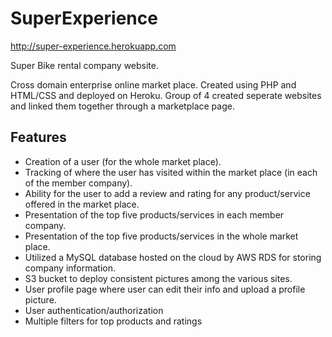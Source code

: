 # SuperExperience

http://super-experience.herokuapp.com

Super Bike rental company website.

Cross domain enterprise online market place. Created using PHP and HTML/CSS and deployed on Heroku.
Group of 4 created seperate websites and linked them together through a marketplace page.

## Features
 - Creation of a user (for the whole market place).
 - Tracking of where the user has visited within the market place (in each of the member company).
 - Ability for the user to add a review and rating for any product/service offered in the market place.
 - Presentation of the top five products/services in each member company.
 - Presentation of the top five products/services in the whole market place.
 - Utilized a MySQL database hosted on the cloud by AWS RDS for storing company information.
 - S3 bucket to deploy consistent pictures among the various sites.
 - User profile page where user can edit their info and upload a profile picture.
 - User authentication/authorization
 - Multiple filters for top products and ratings
